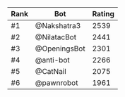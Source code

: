 Rank|Bot|Rating
---|---|---
#1|@Nakshatra3|2539
#2|@NilatacBot|2441
#3|@OpeningsBot|2301
#4|@anti-bot|2266
#5|@CatNail|2075
#6|@pawnrobot|1961
